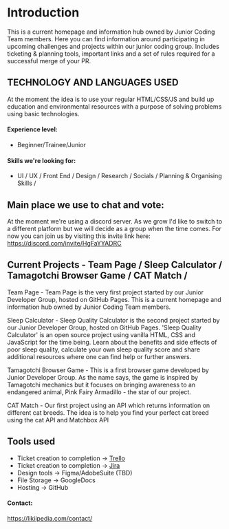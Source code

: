 # Introduction

This is a current homepage and information hub owned by Junior Coding Team members. Here you can find information around participating in upcoming challenges and projects within our junior coding group. Includes ticketing &amp; planning tools, important links and a set of rules required for a successful merge of your PR.

## TECHNOLOGY AND LANGUAGES USED

At the moment the idea is to use your regular HTML/CSS/JS and build up education and environmental resources with a purpose of solving problems using basic technologies.

#### Experience level:

- Beginner/Trainee/Junior

#### Skills we're looking for:

- UI / UX / Front End / Design / Research / Socials / Planning & Organising Skills /

## Main place we use to chat and vote:

At the moment we're using a discord server. As we grow I'd like to switch to a different platform but we will decide as a group when the time comes. For now you can join us by visiting this invite link here: https://discord.com/invite/HgFaYYADRC

## Current Projects - Team Page / Sleep Calculator / Tamagotchi Browser Game / CAT Match /

Team Page - Team Page is the very first project started by our Junior Developer Group, hosted on GitHub Pages. This is a current homepage and information hub owned by Junior Coding Team members.

Sleep Calculator - Sleep Quality Calculator is the second project started by our Junior Developer Group, hosted on GitHub Pages. 'Sleep Quality Calculator' is an open source project using vanilla HTML, CSS and JavaScript for the time being. Learn about the benefits and side effects of poor sleep quality, calculate your own sleep quality score and share additional resources where one can find help or further answers.

Tamagotchi Browser Game - This is a first browser game developed by Junior Developer Group. As the name says, the game is inspired by Tamagotchi mechanics but it focuses on bringing awareness to an endangered animal, Pink Fairy Armadillo - the star of our project.

CAT Match - Our first project using an API which returns information on different cat breeds. The idea is to help you find your perfect cat breed using the cat API and Matchbox API

## Tools used

- Ticket creation to completion -> [Trello](https://trello.com/invite/b/s08Xvzif/7ba765c506c36284e83aa7d9bc3e19a7/junior-developer-group-task-board)
- Ticket creation to completion -> [Jira](https://bit.ly/3aS157t)
- Design tools -> Figma/AdobeSuite (TBD)
- File Storage -> GoogleDocs
- Hosting -> GitHub

#### Contact:

https://likiipedia.com/contact/
